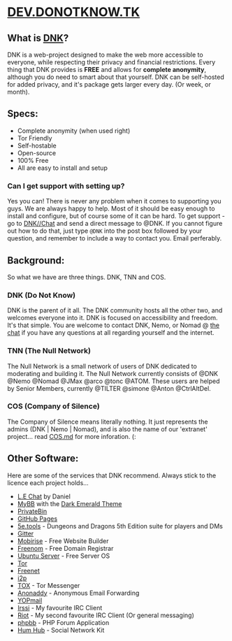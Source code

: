 # [DEV.DONOTKNOW.TK](https://dev.donotknow.tk)

## What is [DNK](https://donotknow.tk)?
DNK is a web-project designed to make the web more accessible to everyone, while respecting their privacy and financial restrictions. Every thing that DNK provides is **FREE** and allows for **complete anonymity**, although you do need to smart about that yourself. DNK can be self-hosted for added privacy, and it's package gets larger every day. (Or week, or month).

## Specs:
 - Complete anonymity (when used right)
 - Tor Friendly
 - Self-hostable
 - Open-source
 - 100% Free
 - All are easy to install and setup

### Can I get support with setting up?
Yes you can! There is never any problem when it comes to supporting you guys. We are always happy to help. Most of it should be easy enough to install and configure, but of course some of it can be hard. To get support - go to [DNK//Chat](https://donotknow.tk/chat/) and send a direct message to @DNK. If you cannot figure out how to do that, just type `@DNK` into the post box followed by your question, and remember to include a way to contact you. Email perferably. 

## Background:
So what we have are three things. DNK, TNN and COS.

### DNK (Do Not Know)
DNK is the parent of it all. The DNK community hosts all the other two, and welcomes everyone into it. DNK is focused on accessibility and freedom. It's that simple. You are welcome to contact DNK, Nemo, or Nomad @ [the chat](https://donotknow.tk/chat/) if you have any questions at all regarding yourself and the internet.

### TNN (The Null Network)
The Null Network is a small network of users of DNK dedicated to moderating and building it. The Null Network currently consists of @DNK @Nemo @Nomad @JMax @arco @tonc @ATOM. These users are helped by Senior Members, currently @TILTER @simone @Anton @CtrlAltDel.

### COS (Company of Silence)
The Company of Silence means literally nothing. It just represents the admins (DNK | Nemo | Nomad), and is also the name of our 'extranet' project... read [COS.md](cos.md) for more inforation. (:

## Other Software:
Here are some of the services that DNK recommend. Always stick to the licence each project holds...
 - [L.E Chat](https://github.com/DanWin/le-chat-php) by Daniel
 - [MyBB](https://mybb.com/) with the [Dark Emerald Theme](https://community.mybb.com/mods.php?action=view&pid=1301)
 - [PrivateBin](https://privatebin.info/)
 - [GitHub Pages](https://pages.github.com/)
 - [5e.tools](https://5e.tools/) - Dungeons and Dragons 5th Edition suite for players and DMs
 - [Gitter](https://gitter.im/)
 - [Mobirise](https://mobirise.com/) - Free Website Builder
 - [Freenom](https://www.freenom.com/) - Free Domain Registrar
 - [Ubuntu Server](https://ubuntu.com/download/server/) - Free Server OS
 - [Tor](https://www.torproject.org/)
 - [Freenet](https://freenetproject.org/)
 - [i2p](https://geti2p.net/)
 - [TOX](https://tox.chat/) - Tor Messenger
 - [Anonaddy](https://anonaddy.com/) - Anonymous Email Forwarding
 - [YOPmail](http://www.yopmail.com/)
 - [Irssi](https://irssi.org/) - My favourite IRC Client
 - [Riot](https://about.riot.im/) - My second favourite IRC Client (Or general messaging)
 - [phpbb](https://www.phpbb.com/) - PHP Forum Application
 - [Hum Hub](https://www.humhub.com/) - Social Network Kit

